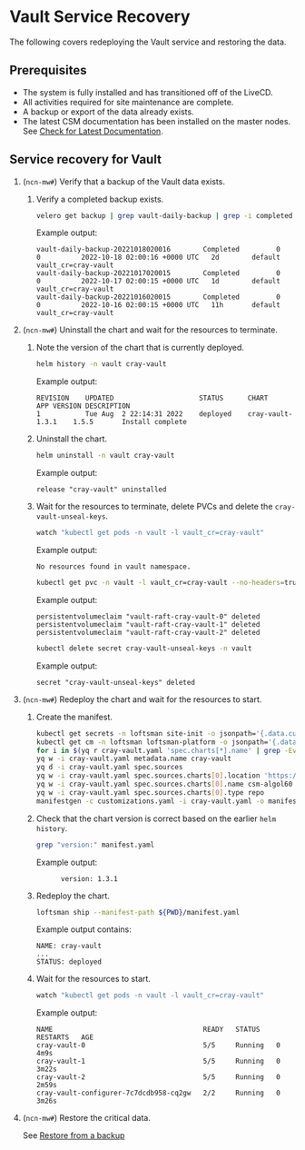 # Vault Service Recovery

The following covers redeploying the Vault service and restoring the data.

## Prerequisites

- The system is fully installed and has transitioned off of the LiveCD.
- All activities required for site maintenance are complete.
- A backup or export of the data already exists.
- The latest CSM documentation has been installed on the master nodes. See [Check for Latest Documentation](../../update_product_stream/index.md#check-for-latest-documentation).

## Service recovery for Vault

1. (`ncn-mw#`) Verify that a backup of the Vault data exists.

   1. Verify a completed backup exists.

      ```bash
      velero get backup | grep vault-daily-backup | grep -i completed
      ```

      Example output:

      ```text
      vault-daily-backup-20221018020016        Completed         0        0          2022-10-18 02:00:16 +0000 UTC   2d        default            vault_cr=cray-vault
      vault-daily-backup-20221017020015        Completed         0        0          2022-10-17 02:00:15 +0000 UTC   1d        default            vault_cr=cray-vault
      vault-daily-backup-20221016020015        Completed         0        0          2022-10-16 02:00:15 +0000 UTC   11h       default            vault_cr=cray-vault
      ```

1. (`ncn-mw#`) Uninstall the chart and wait for the resources to terminate.

   1. Note the version of the chart that is currently deployed.

      ```bash
      helm history -n vault cray-vault
      ```

      Example output:

      ```text
      REVISION    UPDATED                     STATUS      CHART               APP VERSION DESCRIPTION
      1           Tue Aug  2 22:14:31 2022    deployed    cray-vault-1.3.1    1.5.5       Install complete
      ```

   1. Uninstall the chart.

      ```bash
      helm uninstall -n vault cray-vault
      ```

      Example output:

      ```text
      release "cray-vault" uninstalled
      ```

   1. Wait for the resources to terminate, delete PVCs and delete the `cray-vault-unseal-keys`.

      ```bash
      watch "kubectl get pods -n vault -l vault_cr=cray-vault"
      ```

      Example output:

      ```text
      No resources found in vault namespace.
      ```

      ```bash
      kubectl get pvc -n vault -l vault_cr=cray-vault --no-headers=true | awk '{print $1}' | xargs kubectl delete -n vault pvc
      ```

      Example output:

      ```text
      persistentvolumeclaim "vault-raft-cray-vault-0" deleted
      persistentvolumeclaim "vault-raft-cray-vault-1" deleted
      persistentvolumeclaim "vault-raft-cray-vault-2" deleted
      ```

      ```bash
      kubectl delete secret cray-vault-unseal-keys -n vault
      ```

      Example output:

      ```text
      secret "cray-vault-unseal-keys" deleted
      ```

1. (`ncn-mw#`) Redeploy the chart and wait for the resources to start.

   1. Create the manifest.

      ```bash
      kubectl get secrets -n loftsman site-init -o jsonpath='{.data.customizations\.yaml}' | base64 -d > customizations.yaml
      kubectl get cm -n loftsman loftsman-platform -o jsonpath='{.data.manifest\.yaml}' > cray-vault.yaml
      for i in $(yq r cray-vault.yaml 'spec.charts[*].name' | grep -Ev '^cray-vault$'); do yq d -i cray-vault.yaml 'spec.charts(name=='"$i"')'; done
      yq w -i cray-vault.yaml metadata.name cray-vault
      yq d -i cray-vault.yaml spec.sources
      yq w -i cray-vault.yaml spec.sources.charts[0].location 'https://packages.local/repository/charts'
      yq w -i cray-vault.yaml spec.sources.charts[0].name csm-algol60
      yq w -i cray-vault.yaml spec.sources.charts[0].type repo
      manifestgen -c customizations.yaml -i cray-vault.yaml -o manifest.yaml
      ```

   1. Check that the chart version is correct based on the earlier `helm history`.

      ```bash
      grep "version:" manifest.yaml 
      ```

      Example output:

      ```text
            version: 1.3.1
      ```

   1. Redeploy the chart.

      ```bash
      loftsman ship --manifest-path ${PWD}/manifest.yaml
      ```

      Example output contains:

      ```text
      NAME: cray-vault
      ...
      STATUS: deployed
      ```

   1. Wait for the resources to start.

      ```bash
      watch "kubectl get pods -n vault -l vault_cr=cray-vault"
      ```

      Example output:

      ```text
      NAME                                     READY   STATUS    RESTARTS   AGE
      cray-vault-0                             5/5     Running   0          4m9s
      cray-vault-1                             5/5     Running   0          3m22s
      cray-vault-2                             5/5     Running   0          2m59s
      cray-vault-configurer-7c7dcdb958-cq2gw   2/2     Running   0          3m26s
      ```

1. (`ncn-mw#`) Restore the critical data.

   See [Restore from a backup](Backup_and_Restore_Vault_Clusters.md#restore-from-a-backup)
